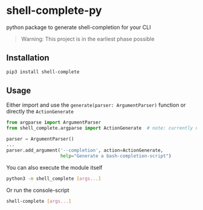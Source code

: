 # shell-complete-py
python package to generate shell-completion for your CLI

> Warning: This project is in the earliest phase possible

## Installation

```bash
pip3 install shell-complete
```

## Usage

Either import and use the `generate(parser: ArgumentParser)` function or directly the `ActionGenerate`

```python
from argparse import ArgumentParser
from shell_complete.argparse import ActionGenerate  # note: currently not available

parser = ArgumentParser()
...
parser.add_argument('--completion', action=ActionGenerate,
                    help="Generate a bash-completion-script")
```

You can also execute the module itself

```bash
python3 -m shell_complete [args...]
```

Or run the console-script

```bash
shell-complete [args...]
```
